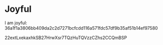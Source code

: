 # Joyful

I am joyful: 36a1f1a3806bb409da2c2d7271bcfcdd116a571fdc57df9b35af51b14ef97580


22extLxekaxhkSB27HrwXsr7TQzHuTQVzzCZhs2CCQmBSP